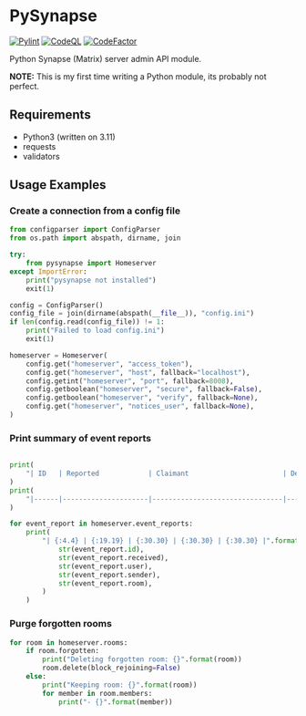 <!--
SPDX-FileCopyrightText: 2024 Joe Pitt

SPDX-License-Identifier: GPL-3.0-only
-->

# PySynapse

[![Pylint](https://github.com/joepitt91/pysynapse/actions/workflows/pylint.yml/badge.svg)](https://github.com/joepitt91/pysynapse/actions/workflows/pylint.yml)
[![CodeQL](https://github.com/joepitt91/pysynapse/actions/workflows/github-code-scanning/codeql/badge.svg)](https://github.com/joepitt91/pysynapse/actions/workflows/github-code-scanning/codeql)
[![CodeFactor](https://www.codefactor.io/repository/github/joepitt91/pysynapse/badge)](https://www.codefactor.io/repository/github/joepitt91/pysynapse)

Python Synapse (Matrix) server admin API module.

**NOTE:** This is my first time writing a Python module, its probably not perfect.

## Requirements

* Python3 (written on 3.11)
* requests
* validators

## Usage Examples

### Create a connection from a config file

```python
from configparser import ConfigParser
from os.path import abspath, dirname, join

try:
    from pysynapse import Homeserver
except ImportError:
    print("pysynapse not installed")
    exit(1)

config = ConfigParser()
config_file = join(dirname(abspath(__file__)), "config.ini")
if len(config.read(config_file)) != 1:
    print("Failed to load config.ini")
    exit(1)

homeserver = Homeserver(
    config.get("homeserver", "access_token"),
    config.get("homeserver", "host", fallback="localhost"),
    config.getint("homeserver", "port", fallback=8008),
    config.getboolean("homeserver", "secure", fallback=False),
    config.getboolean("homeserver", "verify", fallback=None),
    config.get("homeserver", "notices_user", fallback=None),
)
```

### Print summary of event reports

```python

print(
    "| ID   | Reported            | Claimant                       | Defendant                      | Room                           |"
)
print(
    "|------|---------------------|--------------------------------|--------------------------------|--------------------------------|"
)

for event_report in homeserver.event_reports:
    print(
        "| {:4.4} | {:19.19} | {:30.30} | {:30.30} | {:30.30} |".format(
            str(event_report.id),
            str(event_report.received),
            str(event_report.user),
            str(event_report.sender),
            str(event_report.room),
        )
    )
```

### Purge forgotten rooms

```python
for room in homeserver.rooms:
    if room.forgotten:
        print("Deleting forgotten room: {}".format(room))
        room.delete(block_rejoining=False)
    else:
        print("Keeping room: {}".format(room))
        for member in room.members:
            print("- {}".format(member))
```
